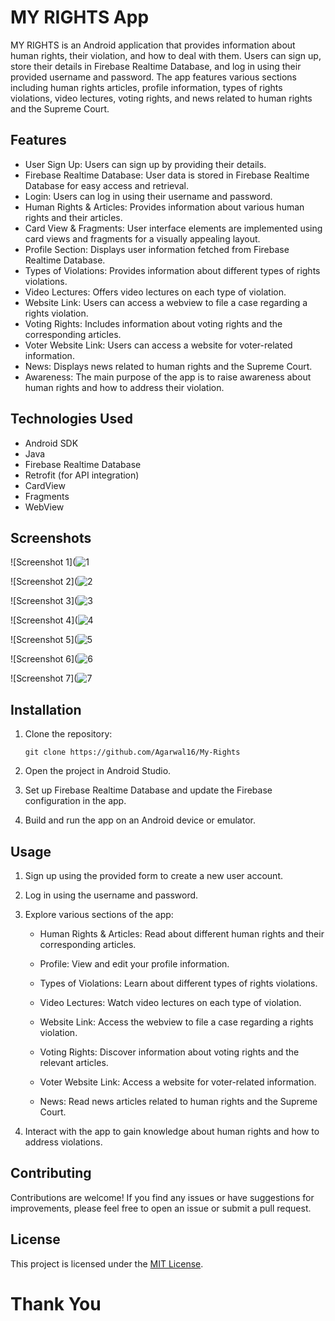 # MY RIGHTS App

MY RIGHTS is an Android application that provides information about human rights, their violation, and how to deal with them. Users can sign up, store their details in Firebase Realtime Database, and log in using their provided username and password. The app features various sections including human rights articles, profile information, types of rights violations, video lectures, voting rights, and news related to human rights and the Supreme Court.

## Features

- User Sign Up: Users can sign up by providing their details.
- Firebase Realtime Database: User data is stored in Firebase Realtime Database for easy access and retrieval.
- Login: Users can log in using their username and password.
- Human Rights & Articles: Provides information about various human rights and their articles.
- Card View & Fragments: User interface elements are implemented using card views and fragments for a visually appealing layout.
- Profile Section: Displays user information fetched from Firebase Realtime Database.
- Types of Violations: Provides information about different types of rights violations.
- Video Lectures: Offers video lectures on each type of violation.
- Website Link: Users can access a webview to file a case regarding a rights violation.
- Voting Rights: Includes information about voting rights and the corresponding articles.
- Voter Website Link: Users can access a website for voter-related information.
- News: Displays news related to human rights and the Supreme Court.
- Awareness: The main purpose of the app is to raise awareness about human rights and how to address their violation.

## Technologies Used

- Android SDK
- Java
- Firebase Realtime Database
- Retrofit (for API integration)
- CardView
- Fragments
- WebView

## Screenshots

![Screenshot 1](![1](https://github.com/Agarwal16/My-Rights/assets/106222712/7b8be7f6-aadc-452f-a840-464534fdec93)

![Screenshot 2](![2](https://github.com/Agarwal16/My-Rights/assets/106222712/80bea582-f33b-42e4-8eec-a15dc98ca67d)

![Screenshot 3](![3](https://github.com/Agarwal16/My-Rights/assets/106222712/5a4a28ee-cae2-4f0c-96f2-b12e99fba174)

![Screenshot 4](![4](https://github.com/Agarwal16/My-Rights/assets/106222712/afd0e03f-4b83-4c65-859b-6b05119948bc)

![Screenshot 5](![5](https://github.com/Agarwal16/My-Rights/assets/106222712/3e1e6329-2372-4163-8e90-6ff28b891d63)

![Screenshot 6](![6](https://github.com/Agarwal16/My-Rights/assets/106222712/9d4af7d4-76d4-41b3-95bc-1b3a327b2c33)

![Screenshot 7](![7](https://github.com/Agarwal16/My-Rights/assets/106222712/3b5a533c-354b-4035-9ffc-fc6f757a9faa)


## Installation

1. Clone the repository:
   ```
   git clone https://github.com/Agarwal16/My-Rights
   ```

2. Open the project in Android Studio.

3. Set up Firebase Realtime Database and update the Firebase configuration in the app.

4. Build and run the app on an Android device or emulator.

## Usage

1. Sign up using the provided form to create a new user account.

2. Log in using the username and password.

3. Explore various sections of the app:

   - Human Rights & Articles: Read about different human rights and their corresponding articles.

   - Profile: View and edit your profile information.

   - Types of Violations: Learn about different types of rights violations.

   - Video Lectures: Watch video lectures on each type of violation.

   - Website Link: Access the webview to file a case regarding a rights violation.

   - Voting Rights: Discover information about voting rights and the relevant articles.

   - Voter Website Link: Access a website for voter-related information.

   - News: Read news articles related to human rights and the Supreme Court.

4. Interact with the app to gain knowledge about human rights and how to address violations.

## Contributing

Contributions are welcome! If you find any issues or have suggestions for improvements, please feel free to open an issue or submit a pull request.

## License

This project is licensed under the [MIT License](LICENSE).

# Thank You
